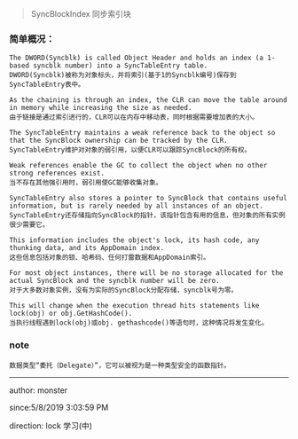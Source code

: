 
> SyncBlockIndex 同步索引块

### 简单概况： ###

	The DWORD(Syncblk) is called Object Header and holds an index (a 1-based syncblk number) into a SyncTableEntry table.
	DWORD(Syncblk)被称为对象标头，并将索引(基于1的Syncblk编号)保存到SyncTableEntry表中。

	As the chaining is through an index, the CLR can move the table around in memory while increasing the size as needed.
	由于链接是通过索引进行的，CLR可以在内存中移动表，同时根据需要增加表的大小。

	The SyncTableEntry maintains a weak reference back to the object so that the SyncBlock ownership can be tracked by the CLR.
	SyncTableEntry维护对对象的弱引用，以便CLR可以跟踪SyncBlock的所有权。

	Weak references enable the GC to collect the object when no other strong references exist.
	当不存在其他强引用时，弱引用使GC能够收集对象。

	SyncTableEntry also stores a pointer to SyncBlock that contains useful information, but is rarely needed by all instances of an object.
	SyncTableEntry还存储指向SyncBlock的指针，该指针包含有用的信息，但对象的所有实例很少需要它。

	This information includes the object's lock, its hash code, any thunking data, and its AppDomain index.
	这些信息包括对象的锁、哈希码、任何打雷数据和AppDomain索引。

	For most object instances, there will be no storage allocated for the actual SyncBlock and the syncblk number will be zero.
	对于大多数对象实例，没有为实际的SyncBlock分配存储，syncblk号为零。

	This will change when the execution thread hits statements like lock(obj) or obj.GetHashCode().
	当执行线程遇到lock(obj)或obj. gethashcode()等语句时，这种情况将发生变化。

### note ###

	数据类型“委托（Delegate）”，它可以被视为是一种类型安全的函数指针。

----------
author: monster

since:5/8/2019 3:03:59 PM 

direction: lock 学习(中)